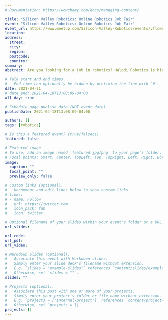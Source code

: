 ```yaml
---
# Documentation: https://wowchemy.com/docs/managing-content/

title: "Silicon Valley Robotics: Online Robotics Job Fair"
event: "Silicon Valley Robotics: Online Robotics Job Fair"
event_url: https://www.meetup.com/Silicon-Valley-Robotics/events/vflcwryccgbcc/
location:
address:
  street:
  city:
  region:
  postcode:
  country:
summary:
abstract: Are you looking for a job in robotics? Halodi Robotics is hiring!

# Talk start and end times.
#   End time can optionally be hidden by prefixing the line with `#`.
date: 2021-04-21
# date_end: 2021-04-18T13:08:09-04:00
all_day: true

# Schedule page publish date (NOT event date).
publishDate: 2021-04-18T13:08:09-04:00

authors: []
tags: [robotics]

# Is this a featured event? (true/falsecs)
featured: false

# Featured image
# To use, add an image named `featured.jpg/png` to your page's folder.
# Focal points: Smart, Center, TopLeft, Top, TopRight, Left, Right, BottomLeft, Bottom, BottomRight.
image:
  caption: ""
  focal_point: ""
  preview_only: false

# Custom links (optional).
#   Uncomment and edit lines below to show custom links.
# links:
# - name: Follow
#   url: https://twitter.com
#   icon_pack: fab
#   icon: twitter

# Optional filename of your slides within your event's folder or a URL.
url_slides:

url_code:
url_pdf:
url_video:

# Markdown Slides (optional).
#   Associate this event with Markdown slides.
#   Simply enter your slide deck's filename without extension.
#   E.g. `slides = "example-slides"` references `content/slides/example-slides.md`.
#   Otherwise, set `slides = ""`.
slides: ""

# Projects (optional).
#   Associate this post with one or more of your projects.
#   Simply enter your project's folder or file name without extension.
#   E.g. `projects = ["internal-project"]` references `content/project/deep-learning/index.md`.
#   Otherwise, set `projects = []`.
projects: []
---
```

